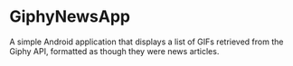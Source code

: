 # GiphyNewsApp
A simple Android application that displays a list of GIFs retrieved from the Giphy API, formatted as though they were news articles.
